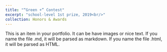 ```yaml
---
title: "“Green +” Contest"
excerpt: "school-level 1st prize, 2019<br/>"
collection: Honors & Awards
---
```


This is an item in your portfolio. It can be have images or nice text. If you name the file .md, it will be parsed as markdown. If you name the file .html, it will be parsed as HTML. 
